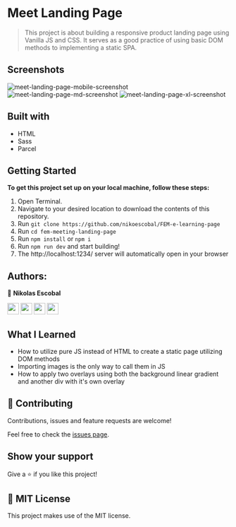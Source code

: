 # Meet Landing Page 
> This project is about building a responsive product landing page using Vanilla JS and CSS. It serves as a good practice of using basic DOM methods to implementing a static SPA.

## Screenshots

![meet-landing-page-mobile-screenshot](https://user-images.githubusercontent.com/62937819/176714745-cf60348c-23b2-43b9-b95b-c9ed758842a6.png)
![meet-landing-page-md-screenshot](https://user-images.githubusercontent.com/62937819/176714811-76739faa-65e2-45a7-b83c-c2c807b0a8cb.png)
![meet-landing-page-xl-screenshot](https://user-images.githubusercontent.com/62937819/176714956-db206957-397a-49a7-816d-0697010d46ed.png)

## Built with
- HTML
- Sass
- Parcel

## Getting Started

**To get this project set up on your local machine, follow these steps:**

1. Open Terminal.
2. Navigate to your desired location to download the contents of this repository.
3. Run  `git clone https://github.com/nikoescobal/FEM-e-learning-page`
4. Run  `cd fem-meeting-landing-page` 
5. Run `npm install` or `npm i`
6. Run `npm run dev` and start building!
7. The http://localhost:1234/ server will automatically open in your browser

## Authors:
  
 👤 **Nikolas Escobal**

[<code><img height="26" src="https://cdn.iconscout.com/icon/free/png-256/github-153-675523.png"></code>](https://github.com/nikoescobal)
[<code><img height="26" src="https://upload.wikimedia.org/wikipedia/sco/thumb/9/9f/Twitter_bird_logo_2012.svg/1200px-Twitter_bird_logo_2012.svg.png"></code>](https://twitter.com/nikoescobal)
[<code><img height="26" src="https://upload.wikimedia.org/wikipedia/commons/thumb/c/c9/Linkedin.svg/1200px-Linkedin.svg.png"></code>](https://www.linkedin.com/in/nikolas-escobal/)
 <a href="mailto:niko.escobal@gmail.com?subject=Sup Niko?"><img height="26" src="https://cdn.worldvectorlogo.com/logos/official-gmail-icon-2020-.svg"></a>
 
## What I Learned

- How to utilize pure JS instead of HTML to create a static page utilizing DOM methods
- Importing images is the only way to call them in JS
- How to apply two overlays using both the background linear gradient and another div with it's own overlay

## 🤝 Contributing

Contributions, issues and feature requests are welcome!


Feel free to check the [issues page](https://github.com/nikoescobal/sass-parcel-template/issues).
## Show your support

Give a ⭐️ if you like this project!

## 📝 MIT License

This project makes use of the MIT license.

